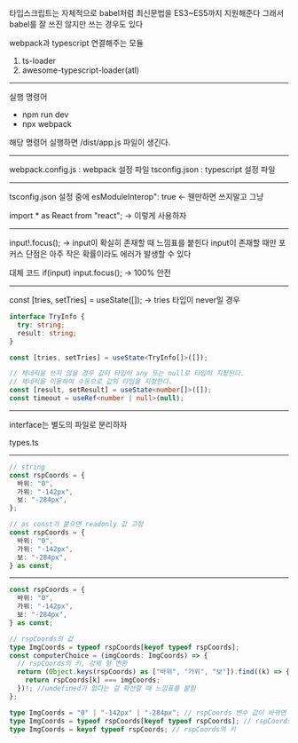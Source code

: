 타입스크립트는 자체적으로 babel처럼 최신문법을 ES3~ES5까지 지원해준다
그래서 babel를 잘 쓰진 않지만 쓰는 경우도 있다

webpack과 typescript 연결해주는 모듈

1. ts-loader
2. awesome-typescript-loader(atl)

---

실행 명령어

- npm run dev
- npx webpack

해당 명령어 실행하면 /dist/app.js 파일이 생긴다.

---

webpack.config.js : webpack 설정 파일
tsconfig.json : typescript 설정 파일

---

tsconfig.json 설정 중에
esModuleInterop": true <- 웬만하면 쓰지말고 그냥

import \* as React from "react";
-> 이렇게 사용하자

---

input!.focus();
-> input이 확실히 존재할 때 느낌표를 붙힌다
input이 존재할 때만 포커스
단점은 아주 작은 확률이라도 에러가 발생할 수 있다

대체 코드
if(input) input.focus();
-> 100% 안전

---

const [tries, setTries] = useState([]);
-> tries 타입이 never일 경우

```typescript
interface TryInfo {
  try: string;
  result: string;
}

const [tries, setTries] = useState<TryInfo[]>([]);
```

```typescript
// 제네릭을 쓰지 않을 경우 값의 타입이 any 또는 null로 타입이 지정된다.
// 제네릭을 이용하여 수동으로 값의 타입을 지정한다.
const [result, setResult] = useState<number[]>([]);
const timeout = useRef<number | null>(null);
```

---

interface는 별도의 파일로 분리하자

types.ts

---

```typescript
// string
const rspCoords = {
  바위: "0",
  가위: "-142px",
  보: "-284px",
};

// as const가 붙으면 readonly 값 고정
const rspCoords = {
  바위: "0",
  가위: "-142px",
  보: "-284px",
} as const;
```

---

```typescript
const rspCoords = {
  바위: "0",
  가위: "-142px",
  보: "-284px",
} as const;

// rspCoords의 값
type ImgCoords = typeof rspCoords[keyof typeof rspCoords];
const computerChoice = (imgCoords: ImgCoords) => {
  // rspCoords의 키, 강제 형 변환
  return (Object.keys(rspCoords) as ["바위", "가위", "보"]).find((k) => {
    return rspCoords[k] === imgCoords;
  })!; //undefined가 없다는 걸 확신할 때 느낌표를 붙힘
};

type ImgCoords = "0" | "-142px" | "-284px"; // rspCoords 변수 값이 바뀌면 이 코드도 똑같이 바꿔줘야 함
type ImgCoords = typeof rspCoords[keyof typeof rspCoords]; // rspCoords의 값 (rspCoords 변수 값만 바뀌면 된다, 유동적)
type ImgCoords = keyof typeof rspCoords; // rspCoords의 키
```
